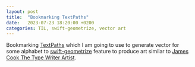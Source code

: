```yaml
---
layout: post
title:  "Bookmarking TextPaths"
date:   2023-07-23 18:20:00 +0200
categories: TIL, swift-geometrize, vector art
---
```

Bookmarking [TextPaths](https://github.com/malczak/TextPaths) which I am going to use to generate vector for some alphabet to [swift-geometrize](https://github.com/valeriyvan/swift-geometrize) feature to produce art similar to [James Cook The Type Writer Artist](https://jamescookartwork.com/).